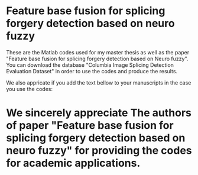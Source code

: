 # Feature base fusion for splicing forgery detection based on neuro fuzzy
These are the  Matlab codes used for my master thesis as well as the paper "Feature base fusion for splicing forgery detection based on Neuro fuzzy".
You can download the database "Columbia Image Splicing Detection Evaluation Dataset" in order to use the codes and produce the results.

We also appricate if you add the text bellow to your manuscripts in the case you use the codes:

# We sincerely appreciate The authors of paper "Feature base fusion for splicing forgery detection based on neuro fuzzy" for providing the codes for academic applications.
